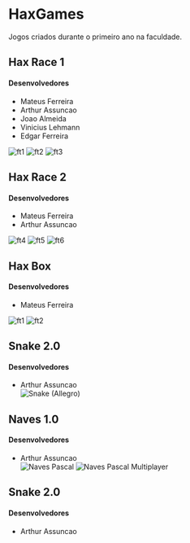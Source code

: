 HaxGames
========

Jogos criados durante o primeiro ano na faculdade.

## Hax Race 1
#### Desenvolvedores
* Mateus Ferreira
* Arthur Assuncao
* Joao Almeida
* Vinicius Lehmann
* Edgar Ferreira

![ft1](https://raw.github.com/mtsferreirasilva/HaxGames/master/screenshots/HR1-1.jpg)
![ft2](https://raw.github.com/mtsferreirasilva/HaxGames/master/screenshots/HR1-2.jpg)
![ft3](https://raw.github.com/mtsferreirasilva/HaxGames/master/screenshots/HR1-3.jpg)

## Hax Race 2
#### Desenvolvedores
* Mateus Ferreira
* Arthur Assuncao

![ft4](https://raw.github.com/mtsferreirasilva/HaxGames/master/screenshots/HR2-1.jpg)
![ft5](https://raw.github.com/mtsferreirasilva/HaxGames/master/screenshots/HR2-2.jpg)
![ft6](https://raw.github.com/mtsferreirasilva/HaxGames/master/screenshots/HR2-3.jpg)

## Hax Box
#### Desenvolvedores
* Mateus Ferreira

![ft1](https://raw.github.com/mtsferreirasilva/HaxGames/master/screenshots/HB-1.jpg)
![ft2](https://raw.github.com/mtsferreirasilva/HaxGames/master/screenshots/HB-2.jpg)

## Snake 2.0
#### Desenvolvedores
* Arthur Assuncao<br>
![Snake (Allegro)](https://raw.github.com/arthurassuncao/HaxGames/master/screenshots/Snake_allegro-1.png)

## Naves 1.0
#### Desenvolvedores
* Arthur Assuncao<br>
![Naves Pascal](https://raw.github.com/arthurassuncao/HaxGames/master/screenshots/Naves_pascal-1.png)
![Naves Pascal Multiplayer](https://raw.github.com/arthurassuncao/HaxGames/master/screenshots/Naves_pascal-2.png)

## Snake 2.0
#### Desenvolvedores
* Arthur Assuncao
